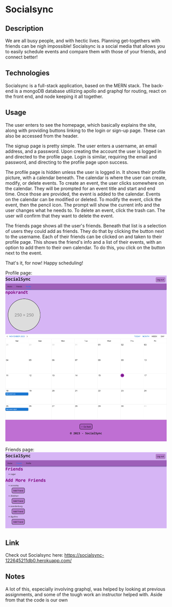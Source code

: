 # Socialsync

## Description

We are all busy people, and with hectic lives. Planning get-togethers with friends can be nigh impossible! Socialsync is a social media that allows you to easily schedule events and compare them with those of your friends, and connect better!

## Technologies

Socialsync is a full-stack application, based on the MERN stack. The back-end is a mongoDB database utilizing apollo and graphql for routing, react on the front end, and node keeping it all together.

## Usage 

The user enters to see the homepage, which basically explains the site, along with providing buttons linking to the login or sign-up page. These can also be accessed from the header. 

The signup page is pretty simple. The user enters a username, an email address, and a password. Upon creating the account the user is logged in and directed to the profile page. Login is similar, requiring the email and password, and directing to the profile page upon success. 

The profile page is hidden unless the user is logged in. It shows their profile picture, with a calendar beneath. The calendar is where the user can create, modify, or delete events. To create an event, the user clicks somewhere on the calendar. They will be prompted for an event title and start and end time. Once those are provided, the event is added to the calendar. Events on the calendar can be modified or deleted. To modify the event, click the event, then the pencil icon. The prompt will show the current info and the user changes what he needs to. To delete an event, click the trash can. The user will confirm that they want to delete the event.

The friends page shows all the user's friends. Beneath that list is a selection of users they could add as friends. They do that by clicking the button next to the username. Each of their friends can be clicked on and taken to their profile page. This shows the friend's info and a list of their events, with an option to add them to their own calendar. To do this, you click on the button next to the event.

That's it, for now! Happy scheduling!

Profile page:
![profile page](/READMEimages/profilePage.png)

Friends page:
![friends page](/READMEimages/friendsPage.png)

## Link

Check out Socialsync here:
https://socialsync-122645211db0.herokuapp.com/

## Notes

A lot of this, especially involving graphql, was helped by looking at previous assignments, and some of the tough work an instructor helped with. Aside from that the code is our own